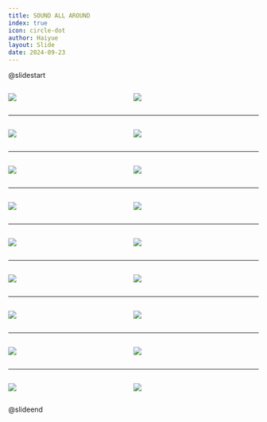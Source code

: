 ```yaml
---
title: SOUND ALL AROUND
index: true
icon: circle-dot
author: Haiyue
layout: Slide
date: 2024-09-23
---
```

 
@slidestart

<div style="display:flex">
<div style="flex:1">

![](/reading/english/Level-M/SOUND%20ALL%20AROUND/001.webp)
</div>
<div style="flex:1">

![](/reading/english/Level-M/SOUND%20ALL%20AROUND/002.webp)
</div>
</div>

---

<div style="display:flex">
<div style="flex:1">

![](/reading/english/Level-M/SOUND%20ALL%20AROUND/003.webp)
</div>
<div style="flex:1">

![](/reading/english/Level-M/SOUND%20ALL%20AROUND/004.webp)
</div>
</div>

---

<div style="display:flex">
<div style="flex:1">

![](/reading/english/Level-M/SOUND%20ALL%20AROUND/005.webp)
</div>
<div style="flex:1">

![](/reading/english/Level-M/SOUND%20ALL%20AROUND/006.webp)
</div>
</div>

---

<div style="display:flex">
<div style="flex:1">

![](/reading/english/Level-M/SOUND%20ALL%20AROUND/007.webp)
</div>
<div style="flex:1">

![](/reading/english/Level-M/SOUND%20ALL%20AROUND/008.webp)
</div>
</div>

---

<div style="display:flex">
<div style="flex:1">

![](/reading/english/Level-M/SOUND%20ALL%20AROUND/009.webp)
</div>
<div style="flex:1">

![](/reading/english/Level-M/SOUND%20ALL%20AROUND/010.webp)
</div>
</div>

---

<div style="display:flex">
<div style="flex:1">

![](/reading/english/Level-M/SOUND%20ALL%20AROUND/011.webp)
</div>
<div style="flex:1">

![](/reading/english/Level-M/SOUND%20ALL%20AROUND/012.webp)
</div>
</div>

---

<div style="display:flex">
<div style="flex:1">

![](/reading/english/Level-M/SOUND%20ALL%20AROUND/013.webp)
</div>
<div style="flex:1">

![](/reading/english/Level-M/SOUND%20ALL%20AROUND/014.webp)
</div>
</div>

---

<div style="display:flex">
<div style="flex:1">

![](/reading/english/Level-M/SOUND%20ALL%20AROUND/015.webp)
</div>
<div style="flex:1">

![](/reading/english/Level-M/SOUND%20ALL%20AROUND/016.webp)
</div>
</div>

---

<div style="display:flex">
<div style="flex:1">

![](/reading/english/Level-M/SOUND%20ALL%20AROUND/017.webp)
</div>
<div style="flex:1">

![](/reading/english/Level-M/SOUND%20ALL%20AROUND/018.webp)
</div>
</div>

@slideend